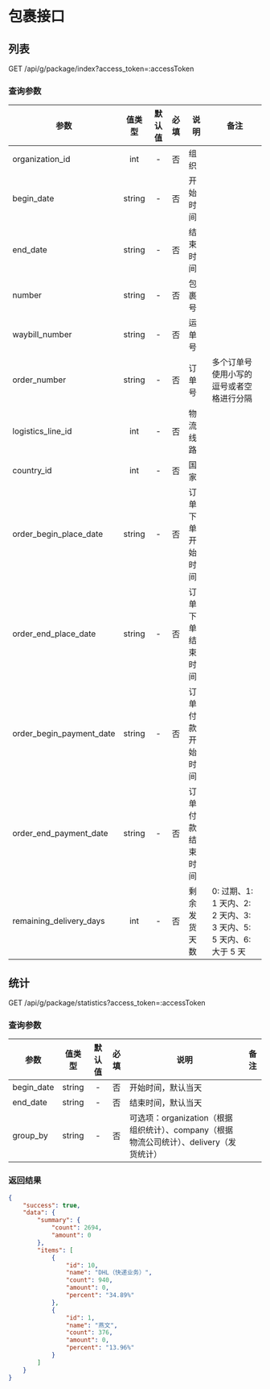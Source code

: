 包裹接口
=======
## 列表
GET /api/g/package/index?access_token=:accessToken
### 查询参数
| 参数 | 值类型 | 默认值 | 必填 | 说明 | 备注 |
| --- | :---: | :---: | :---: | --- | --- |
| organization_id | int | - | 否 | 组织 |  |
| begin_date | string | - | 否 | 开始时间 |  |
| end_date | string | - | 否 | 结束时间 |  |
| number | string | - | 否 | 包裹号 |  |
| waybill_number | string | - | 否 | 运单号 |  |
| order_number | string | - | 否 | 订单号 | 多个订单号使用小写的逗号或者空格进行分隔 |
| logistics_line_id | int | - | 否 | 物流线路 |  |
| country_id | int | - | 否 | 国家 |  |
| order_begin_place_date | string | - | 否 | 订单下单开始时间 |  |
| order_end_place_date | string | - | 否 | 订单下单结束时间 |  |
| order_begin_payment_date | string | - | 否 | 订单付款开始时间 |  |
| order_end_payment_date | string | - | 否 | 订单付款结束时间 |  |
| remaining_delivery_days | int | - | 否 | 剩余发货天数 | 0: 过期、1: 1 天内、2: 2 天内、3: 3 天内、5: 5 天内、6: 大于 5 天  |

## 统计
GET /api/g/package/statistics?access_token=:accessToken

### 查询参数
| 参数 | 值类型 | 默认值 | 必填 | 说明 | 备注 |
| --- | :---: | :---: | :---: | --- | --- |
| begin_date | string | - | 否 | 开始时间，默认当天 |  |
| end_date | string | - | 否 | 结束时间，默认当天 |  |
| group_by | string | - | 否 | 可选项：organization（根据组织统计）、company（根据物流公司统计）、delivery（发货统计） |  |

### 返回结果
```json
{
    "success": true,
    "data": {
        "summary": {
            "count": 2694,
            "amount": 0
        },
        "items": [
            {
                "id": 10,
                "name": "DHL（快递业务）",
                "count": 940,
                "amount": 0,
                "percent": "34.89%"
            },
            {
                "id": 1,
                "name": "燕文",
                "count": 376,
                "amount": 0,
                "percent": "13.96%"
            }
        ]
    }
}
```
